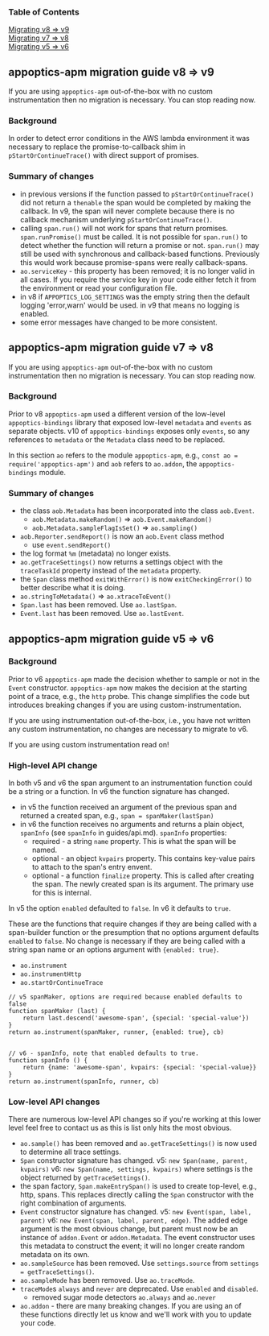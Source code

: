 ### Table of Contents
[Migrating v8 => v9](#v8tov9)<br>
[Migrating v7 => v8](#v7tov8)<br>
[Migrating v5 => v6](#v5tov6)

<a name="v8tov9"></a>
## appoptics-apm migration guide v8 => v9

If you are using `appoptics-apm` out-of-the-box with no custom instrumentation
then no migration is necessary. You can stop reading now.

### Background

In order to detect error conditions in the AWS lambda environment it was necessary
to replace the promise-to-callback shim in `pStartOrContinueTrace()` with direct
support of promises.

### Summary of changes

- in previous versions if the function passed to `pStartOrContinueTrace()` did not
return a `thenable` the span would be completed by making the callback. In v9, the
span will never complete because there is no callback mechanism underlying
`pStartOrContinueTrace()`.
- calling `span.run()` will not work for spans that return promises. `span.runPromise()`
must be called. It is not possible for `span.run()` to detect whether the function will
return a promise or not. `span.run()` may still be used with synchronous and callback-based
functions. Previously this would work because promise-spans were really callback-spans.
- `ao.serviceKey` - this property has been removed; it is no longer valid in all cases. If
you require the service key in your code either fetch it from the environment or read your
configuration file.
- in v8 if `APPOPTICS_LOG_SETTINGS` was the empty string then the default logging 'error,warn'
would be used. in v9 that means no logging is enabled.
- some error messages have changed to be more consistent.



<a name="v7tov8"></a>
## appoptics-apm migration guide v7 => v8

If you are using `appoptics-apm` out-of-the-box with no custom instrumentation
then no migration is necessary. You can stop reading now.

### Background

Prior to v8 `appoptics-apm` used a different version of the low-level
`appoptics-bindings` library that exposed low-level `metadata` and `events`
as separate objects. v10 of `appoptics-bindings` exposes only `events`, so
any references to `metadata` or the `Metadata` class need to be replaced.

In this section `ao` refers to the module `appoptics-apm`, e.g.,
`const ao = require('appoptics-apm')` and `aob` refers to `ao.addon`,
the `appoptics-bindings` module.

### Summary of changes

- the class `aob.Metadata` has been incorporated into the class `aob.Event`.
  - `aob.Metadata.makeRandom()` => `aob.Event.makeRandom()`
  - `aob.Metadata.sampleFlagIsSet()` => `ao.sampling()`
- `aob.Reporter.sendReport()` is now an `aob.Event` class method
  - use `event.sendReport()`
- the log format `%m` (metadata) no longer exists.
- `ao.getTraceSettings()` now returns a settings object with the `traceTaskId`
property instead of the `metadata` property.
- the `Span` class method `exitWithError()` is now `exitCheckingError()` to
better describe what it is doing.
- `ao.stringToMetadata()` => `ao.xtraceToEvent()`
- `Span.last` has been removed. Use `ao.lastSpan`.
- `Event.last` has been removed. Use `ao.lastEvent`.


<a name="v5tov6"></a>
## appoptics-apm migration guide v5 => v6

### Background

Prior to v6 `appoptics-apm` made the decision whether to sample or not in the `Event` constructor. `appoptics-apm` now makes the decision at the starting point of a trace, e.g., the `http` probe. This change simplifies the code but introduces breaking changes if you are using custom-instrumentation.

If you are using instrumentation out-of-the-box, i.e., you have not written any custom instrumentation, no changes are necessary to migrate to v6.

If you are using custom instrumentation read on!

### High-level API change

In both v5 and v6 the span argument to an instrumentation function could be a string or a function. In v6 the function signature has changed.

- in v5 the function received an argument of the previous span and returned a created span, e.g., `span = spanMaker(lastSpan)`
- in v6 the function receives no arguments and returns a plain object, `spanInfo` (see `spanInfo` in guides/api.md). `spanInfo` properties:
    - required - a string `name` property. This is what the span will be named.
    - optional - an object `kvpairs` property. This contains key-value pairs to attach to the span's entry envent.
    - optional - a function `finalize` property. This is called after creating the span. The newly created span is its argument. The primary use for this is internal.

In v5 the option `enabled` defaulted to `false`. In v6 it defaults to `true`.

These are the functions that require changes if they are being called with a span-builder function or the presumption that no options argument defaults `enabled` to `false`. No change is necessary if they are being called with a string span name or an options argument with `{enabled: true}`.

- `ao.instrument`
- `ao.instrumentHttp`
- `ao.startOrContinueTrace`

```
// v5 spanMaker, options are required because enabled defaults to false
function spanMaker (last) {
    return last.descend('awesome-span', {special: 'special-value'})
}
return ao.instrument(spanMaker, runner, {enabled: true}, cb)


// v6 - spanInfo, note that enabled defaults to true.
function spanInfo () {
    return {name: 'awesome-span', kvpairs: {special: 'special-value}}
}
return ao.instrument(spanInfo, runner, cb)

```

### Low-level API changes

There are numerous low-level API changes so if you're working at this lower level feel free to contact us as this is list only hits the most obvious.

- `ao.sample()` has been removed and `ao.getTraceSettings()` is now used to determine all trace settings.
- `Span` constructor signature has changed. v5: `new Span(name, parent, kvpairs)` v6: `new Span(name, settings, kvpairs)` where settings is the object returned by `getTraceSettings()`.
- the span factory, `Span.makeEntrySpan()` is used to create top-level, e.g., http, spans. This replaces directly calling the `Span` constructor with the right combination of arguments.
- `Event` constructor signature has changed. v5: `new Event(span, label, parent)` v6: `new Event(span, label, parent, edge)`. The added edge argument is the most obvious change, but parent must now be an instance of `addon.Event` or `addon.Metadata`. The event constructor uses this metadata to construct the event; it will no longer create random metadata on its own.
- `ao.sampleSource` has been removed. Use `settings.source` from `settings = getTraceSettings()`.
- `ao.sampleMode` has been removed. Use `ao.traceMode`.
- `traceMode`s `always` and `never` are deprecated. Use `enabled` and `disabled`.
    - removed sugar mode detectors `ao.always` and `ao.never`
- `ao.addon` - there are many breaking changes. If you are using an of these functions directly let us know and we'll work with you to update your code.

